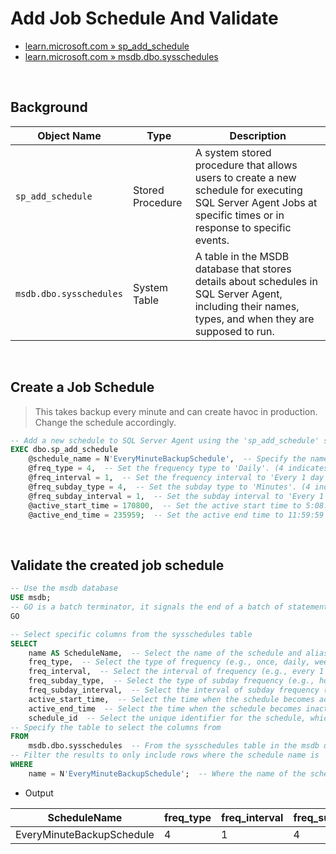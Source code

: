 # Add Job Schedule And Validate

- [learn.microsoft.com » sp_add_schedule](https://learn.microsoft.com/en-us/sql/relational-databases/system-stored-procedures/sp-add-schedule-transact-sql?view=sql-server-ver16)
- [learn.microsoft.com » msdb.dbo.sysschedules](https://learn.microsoft.com/en-us/sql/relational-databases/system-tables/dbo-sysschedules-transact-sql?view=sql-server-ver16)

<br>

## Background

| Object Name             | Type             | Description                                                                                                                                                   |
|-------------------------|------------------|---------------------------------------------------------------------------------------------------------------------------------------------------------------|
| `sp_add_schedule`       | Stored Procedure | A system stored procedure that allows users to create a new schedule for executing SQL Server Agent Jobs at specific times or in response to specific events. |
| `msdb.dbo.sysschedules` | System Table     | A table in the MSDB database that stores details about schedules in SQL Server Agent, including their names, types, and when they are supposed to run.        |

<br>

## Create a Job Schedule

> This takes backup every minute and can create havoc in production. Change the schedule accordingly.

```sql
-- Add a new schedule to SQL Server Agent using the 'sp_add_schedule' stored procedure.
EXEC dbo.sp_add_schedule  
    @schedule_name = N'EveryMinuteBackupSchedule',  -- Specify the name of the new schedule.
    @freq_type = 4,  -- Set the frequency type to 'Daily'. (4 indicates 'Daily')
    @freq_interval = 1,  -- Set the frequency interval to 'Every 1 day'.
    @freq_subday_type = 4,  -- Set the subday type to 'Minutes'. (4 indicates 'Minutes')
    @freq_subday_interval = 1,  -- Set the subday interval to 'Every 1 minute'.
    @active_start_time = 170800,  -- Set the active start time to 5:08:00 PM (time is in HHMMSS format).
    @active_end_time = 235959;  -- Set the active end time to 11:59:59 PM (time is in HHMMSS format).
```

<br>

## Validate the created job schedule

```sql
-- Use the msdb database
USE msdb;
-- GO is a batch terminator, it signals the end of a batch of statements to SQL Server.
GO

-- Select specific columns from the sysschedules table
SELECT 
    name AS ScheduleName,  -- Select the name of the schedule and alias it as ScheduleName.
    freq_type,  -- Select the type of frequency (e.g., once, daily, weekly, etc.).
    freq_interval,  -- Select the interval of frequency (e.g., every 1 day, every 2 weeks, etc.).
    freq_subday_type,  -- Select the type of subday frequency (e.g., hour, minute, etc.).
    freq_subday_interval,  -- Select the interval of subday frequency (e.g., every 1 minute, every 2 hours, etc.).
    active_start_time,  -- Select the time when the schedule becomes active (in HHMMSS format).
    active_end_time  -- Select the time when the schedule becomes inactive (in HHMMSS format).
    schedule_id  -- Select the unique identifier for the schedule, which is an integer that uniquely identifies each schedule in the sysschedules table.
-- Specify the table to select the columns from
FROM 
    msdb.dbo.sysschedules  -- From the sysschedules table in the msdb database.
-- Filter the results to only include rows where the schedule name is 'EveryMinuteBackupSchedule'
WHERE 
    name = N'EveryMinuteBackupSchedule';  -- Where the name of the schedule is 'EveryMinuteBackupSchedule'.

```

- Output

| ScheduleName              | freq_type | freq_interval | freq_subday_type | freq_subday_interval | active_start_time | active_end_time | schedule_id |
|---------------------------|-----------|---------------|------------------|----------------------|-------------------|-----------------|-------------|
| EveryMinuteBackupSchedule | 4         | 1             | 4                | 1                    | 84200             | 235959          | 8           |
